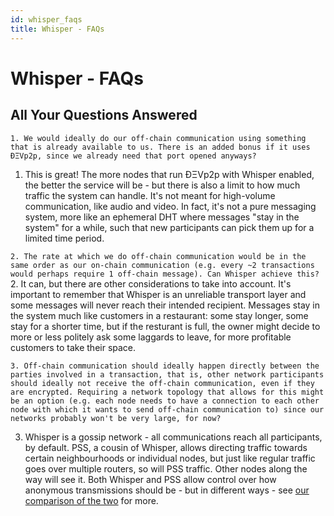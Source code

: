 ```yaml
---
id: whisper_faqs
title: Whisper - FAQs
---
```


# Whisper - FAQs

## All Your Questions Answered

`1. We would ideally do our off-chain communication using something that is already available to us. There is an added bonus if it uses ÐΞVp2p, since we already need that port opened anyways?`
1. This is great! The more nodes that run ÐΞVp2p with Whisper enabled, the better the service will be - but there is also a limit to how much traffic the system can handle. It's not meant for high-volume communication, like audio and video. In fact, it's not a pure messaging system, more like an ephemeral DHT where messages "stay in the system" for a while, such that new participants can pick them up for a limited time period.

`2. The rate at which we do off-chain communication would be in the same order as our on-chain communication (e.g. every ~2 transactions would perhaps require 1 off-chain message). Can Whisper achieve this?`
2. It can, but there are other considerations to take into account. It's important to remember that Whisper is an unreliable transport layer and some messages will never reach their intended recipient. Messages stay in the system much like customers in a restaurant: some stay longer, some stay for a shorter time, but if the resturant is full, the owner might decide to more or less politely ask some laggards to leave, for more profitable customers to take their space.

`3. Off-chain communication should ideally happen directly between the parties involved in a transaction, that is, other network participants should ideally not receive the off-chain communication, even if they are encrypted. Requiring a network topology that allows for this might be an option (e.g. each node needs to have a connection to each other node with which it wants to send off-chain communication to) since our networks probably won't be very large, for now?`

3. Whisper is a gossip network - all communications reach all participants, by default. PSS, a cousin of Whisper, allows directing traffic towards certain neighbourhoods or individual nodes, but just like regular traffic goes over multiple routers, so will PSS traffic. Other nodes along the way will see it. Both Whisper and PSS allow control over how anonymous transmissions should be - but in different ways - see [our comparison of the two](whisper_faqs.html) for more.